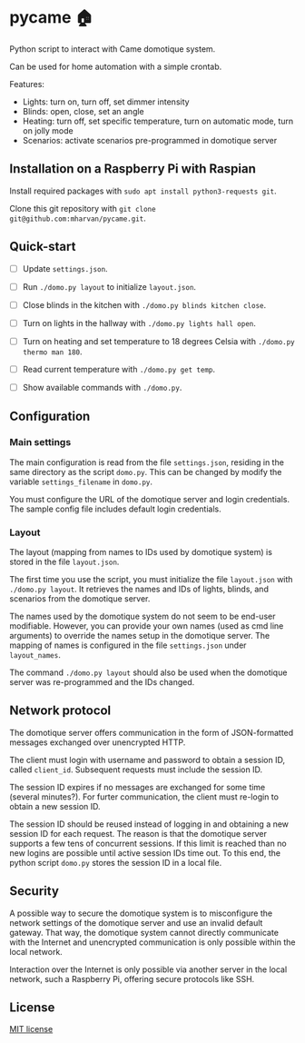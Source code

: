 # pycame :house:
Python script to interact with Came domotique system.

Can be used for home automation with a simple crontab.

Features:
* Lights: turn on, turn off, set dimmer intensity
* Blinds: open, close, set an angle
* Heating: turn off, set specific temperature, turn on automatic mode, turn on jolly mode
* Scenarios: activate scenarios pre-programmed in domotique server


## Installation on a Raspberry Pi with Raspian

Install required packages with
`sudo apt install python3-requests git`.

Clone this git repository with
`git clone git@github.com:mharvan/pycame.git`.


## Quick-start

- [ ] Update `settings.json`.
- [ ] Run `./domo.py layout` to initialize `layout.json`.
- [ ] Close blinds in the kitchen with `./domo.py blinds kitchen close`.
- [ ] Turn on lights in the hallway with `./domo.py lights hall open`.
- [ ] Turn on heating and set temperature to 18 degrees Celsia with `./domo.py thermo man 180`.
- [ ] Read current temperature with `./domo.py get temp`.
- [ ] Show available commands with `./domo.py`.


## Configuration

### Main settings
The main configuration is read from the file `settings.json`, residing
in the same directory as the script `domo.py`.
This can be changed by modify the variable `settings_filename` in `domo.py`.

You must configure the URL of the domotique server and login credentials.
The sample config file includes default login credentials.

### Layout
The layout (mapping from names to IDs used by domotique system) is
stored in the file `layout.json`.

The first time you use the script, you must initialize the file
`layout.json` with `./domo.py layout`. It retrieves the names and IDs
of lights, blinds, and scenarios from the domotique server.

The names used by the domotique system do not seem to be end-user modifiable.
However, you can provide your own names (used as cmd line arguments)
to override the names setup in the domotique server. The mapping of
names is configured in the file `settings.json` under `layout_names`.

The command `./domo.py layout` should also be used when the domotique
server was re-programmed and the IDs changed.


## Network protocol

The domotique server offers communication in the form of
JSON-formatted messages exchanged over unencrypted HTTP.

The client must login with username and password to obtain a session
ID, called `client_id`. Subsequent requests must include the session
ID.

The session ID expires if no messages are exchanged for some time
(several minutes?). For furter communication, the client must re-login
to obtain a new session ID.

The session ID should be reused instead of logging in and obtaining a
new session ID for each request. The reason is that the domotique
server supports a few tens of concurrent sessions. If this limit is
reached than no new logins are possible until active session IDs time
out. To this end, the python script `domo.py` stores the session ID in
a local file.


## Security

A possible way to secure the domotique system is to misconfigure the
network settings of the domotique server and use an invalid default
gateway. That way, the domotique system cannot directly communicate
with the Internet and unencrypted communication is only possible
within the local network.

Interaction over the Internet is only possible via another server in
the local network, such a Raspberry Pi, offering secure protocols like
SSH.


## License
[MIT license](https://github.com/mharvan/pycame/blob/master/LICENSE)